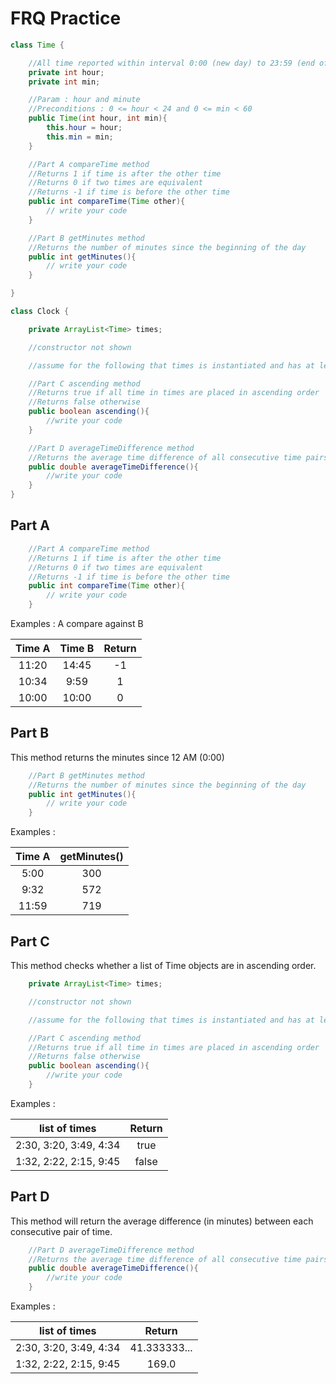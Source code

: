 
# FRQ Practice

```java
class Time {

    //All time reported within interval 0:00 (new day) to 23:59 (end of day) inclusive
    private int hour;
    private int min;

    //Param : hour and minute
    //Preconditions : 0 <= hour < 24 and 0 <= min < 60
    public Time(int hour, int min){
        this.hour = hour;
        this.min = min;
    }

    //Part A compareTime method
    //Returns 1 if time is after the other time
    //Returns 0 if two times are equivalent
    //Returns -1 if time is before the other time
    public int compareTime(Time other){
        // write your code
    }

    //Part B getMinutes method
    //Returns the number of minutes since the beginning of the day
    public int getMinutes(){
        // write your code
    }

}

class Clock {

    private ArrayList<Time> times;

    //constructor not shown

    //assume for the following that times is instantiated and has at least a pair of time

    //Part C ascending method
    //Returns true if all time in times are placed in ascending order
    //Returns false otherwise
    public boolean ascending(){
        //write your code
    }

    //Part D averageTimeDifference method
    //Returns the average time difference of all consecutive time pairs
    public double averageTimeDifference(){
        //write your code
    }
}
```

## Part A

```java
    //Part A compareTime method
    //Returns 1 if time is after the other time
    //Returns 0 if two times are equivalent
    //Returns -1 if time is before the other time
    public int compareTime(Time other){
        // write your code
    }
```

Examples : A compare against B

| Time A        | Time B        | Return|
|:-------------:| :------------:|:-----:|
|11:20          | 14:45         | -1    |
| 10:34         | 9:59          |   1   |
| 10:00         | 10:00         |    0  |

## Part B

This method returns the minutes since 12 AM (0:00)

```java
    //Part B getMinutes method
    //Returns the number of minutes since the beginning of the day
    public int getMinutes(){
        // write your code
    }
```

Examples :

| Time A        | getMinutes()  |
|:-------------:| :------------:|
|5:00           | 300           |
| 9:32          | 572           |
| 11:59         | 719           |

## Part C

This method checks whether a list of Time objects are in ascending order.

```java
    private ArrayList<Time> times;

    //constructor not shown

    //assume for the following that times is instantiated and has at least a pair of time

    //Part C ascending method
    //Returns true if all time in times are placed in ascending order
    //Returns false otherwise
    public boolean ascending(){
        //write your code
    }
```

Examples :

| list of times         | Return        |
|:-------------:        | :------------:|
|2:30, 3:20, 3:49, 4:34 | true          |
|1:32, 2:22, 2:15, 9:45 | false         |

## Part D

This method will return the average difference (in minutes) between each consecutive pair of time.

```java
    //Part D averageTimeDifference method
    //Returns the average time difference of all consecutive time pairs
    public double averageTimeDifference(){
        //write your code
    }
```

Examples :

| list of times         | Return        |
|:-------------:        | :------------:|
|2:30, 3:20, 3:49, 4:34 | 41.333333...  |
|1:32, 2:22, 2:15, 9:45 | 169.0         |
